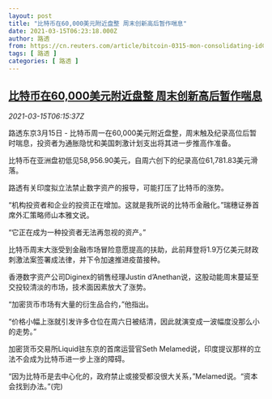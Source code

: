 ```yaml
---
layout: post
title: "比特币在60,000美元附近盘整 周末创新高后暂作喘息"
date: 2021-03-15T06:23:18.000Z
author: 路透
from: https://cn.reuters.com/article/bitcoin-0315-mon-consolidating-idCNKBS2B70IR
tags: [ 路透 ]
categories: [ 路透 ]
---
```

<!--1615789398000-->
[比特币在60,000美元附近盘整 周末创新高后暂作喘息](https://cn.reuters.com/article/bitcoin-0315-mon-consolidating-idCNKBS2B70IR)
------

<div>
<div><i>2021-03-15T06:15:37Z</i></div><p>路透东京3月15日 - 比特币周一在60,000美元附近盘整，周末触及纪录高位后暂时喘息，投资者为通胀隐忧和美国刺激计划支出将其进一步推高作准备。</p><p>比特币在亚洲盘初低见58,956.90美元，自周六创下的纪录高位61,781.83美元滑落。</p><p>路透有关印度拟立法禁止数字资产的报导，可能打压了比特币的涨势。</p><p>“机构投资者和企业的投资正在增加。这就是我所说的比特币金融化。”瑞穗证券首席外汇策略师山本雅文说。</p><p>“它正在成为一种投资者无法再忽视的资产。”</p><p>比特币周末大涨受到金融市场冒险意愿提高的扶助，此前拜登将1.9万亿美元财政刺激法案签署成法律，并下令加速推进疫苗接种。</p><p>香港数字资产公司Diginex的销售经理Justin d’Anethan说，这股动能周末蔓延至交投较清淡的市场，技术面因素放大了涨势。</p><p>“加密货币市场有大量的衍生品合约，”他指出。</p><p>“价格小幅上涨就引发许多仓位在周六日被结清，因此就演变成一波幅度没那么小的走势。”</p><p>加密货币交易所Liquid驻东京的首席运营官Seth Melamed说，印度提议那样的立法不会成为比特币进一步上涨的障碍。</p><p>“因为比特币是去中心化的，政府禁止或接受都没很大关系，”Melamed说。“资本会找到办法。”(完)</p>
</div>
